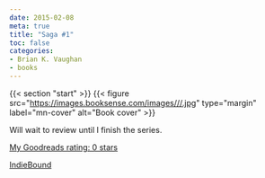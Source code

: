 ```yaml
---
date: 2015-02-08
meta: true
title: "Saga #1"
toc: false
categories:
- Brian K. Vaughan
- books
---
```


{{< section "start" >}}
{{< figure src="https://images.booksense.com/images///.jpg" type="margin" label="mn-cover" alt="Book cover" >}}

Will wait to review until I finish the series.

[My Goodreads rating: 0 stars](https://www.goodreads.com/review/show/1196191148)  

[IndieBound](https://www.indiebound.org/book/)
